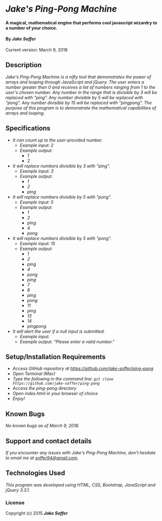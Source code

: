 # _Jake's Ping-Pong Machine_

#### A magical, mathematical engine that performs cool javascript wizardry to a number of your choice. 

#### By _**Jake Soffer**_

Current version: March 9, 2018

## Description

_Jake's Ping-Pong Machine is a nifty tool that demonstrates the power of arrays and looping through JavaScript and jQuery. The user enters a number greater than 0 and receives a list of numbers ranging from 1 to the user's chosen number. Any number in the range that is divisible by 3 will be replaced with "ping". Any number divisible by 5 will be replaced with "pong". Any number divisible by 15 will be replaced with "pingpong". The purpose of this program is to demonstrate the mathematical capabilities of arrays and looping._

## Specifications

* _It can count up to the user-provided number._
  * _Example input: 2_
  * _Example output:_
    * _1_
    * _2_
* _It will replace numbers divisible by 3 with "ping"._
  * _Example input: 3_
  * _Example output:_
    * _1_
    * _2_
    * _ping_
* _It will replace numbers divisible by 5 with "pong"._
  * _Example input: 5_
  * _Example output:_
    * _1_
    * _2_
    * _ping_
    * _4_
    * _pong_
* _It will replace numbers divisible by 5 with "pong"._
  * _Example input: 15_
  * _Example output:_
    * _1_
    * _2_
    * _ping_
    * _4_
    * _pong_
    * _ping_
    * _7_
    * _8_
    * _ping_
    * _pong_
    * _11_
    * _ping_
    * _13_
    * _14_
    * _pingpong_
* _It will alert the user if a null input is submitted._
  * _Example input:_
  * _Example output: "Please enter a valid number."_

## Setup/Installation Requirements

* _Access GitHub repository at https://github.com/jake-soffer/ping-pong_
* _Open Terminal (Mac)_
* _Type the following in the command line: `git clone https://github.com/jake-soffer/ping-pong`_
* _Access the ping-pong directory_
* _Open index.html in your browser of choice_
* _Enjoy!_

## Known Bugs

_No known bugs as of March 9, 2018._

## Support and contact details

_If you encounter any issues with Jake's Ping-Pong Machine, don't hesitate to email me at soffer94@gmail.com._

## Technologies Used

_This program was developed using HTML, CSS, Bootstrap, JavaScript and jQuery 3.3.1._

### License

Copyright (c) 2015 **_Jake Soffer_**
